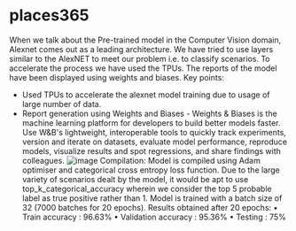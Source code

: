 # places365
When we talk about the Pre-trained model in the Computer Vision domain, Alexnet comes out as a leading architecture.
We have tried to use layers similar to the AlexNET to meet our problem i.e. to classify scenarios. To accelerate the process we have used the TPUs. The reports of the model have been displayed using weights and biases.
Key points:
-	Used TPUs to accelerate the alexnet model training due to usage of large number of data.
-	Report generation using Weights and Biases - Weights & Biases is the machine learning platform for developers to build better models faster. Use W&B's lightweight, interoperable tools to quickly track experiments, version and iterate on datasets, evaluate model performance, reproduce models, visualize results and spot regressions, and share findings with colleagues.
![image](https://user-images.githubusercontent.com/102057540/234793211-ae2e629a-00ee-4b88-8e17-2cde8354f146.png)
Compilation:
Model is compiled using Adam optimiser and categorical cross entropy loss function.
Due to the large variety of scenarios dealt by the model, it would be apt to use top_k_categorical_accuracy wherein we consider the top 5 probable label as true positive rather than 1.
Model is trained with a batch size of 32 (7000 batches for 20 epochs).
Results obtained after 20 epochs:
•	Train accuracy : 96.63%
•	Validation accuracy : 95.36%
•	Testing : 75%
